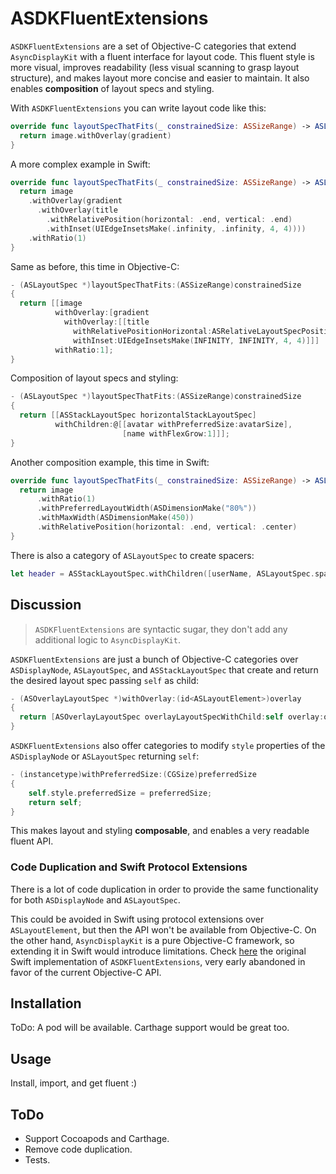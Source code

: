 # ASDKFluentExtensions

`ASDKFluentExtensions` are a set of Objective-C categories that extend `AsyncDisplayKit` with a fluent interface for layout code. This fluent style is more visual, improves readability (less visual scanning to grasp layout structure), and makes layout more concise and easier to maintain. It also enables **composition** of layout specs and styling.

With `ASDKFluentExtensions` you can write layout code like this:

```swift
override func layoutSpecThatFits(_ constrainedSize: ASSizeRange) -> ASLayoutSpec {
  return image.withOverlay(gradient)
}
```

A more complex example in Swift:

```swift
override func layoutSpecThatFits(_ constrainedSize: ASSizeRange) -> ASLayoutSpec {
  return image
    .withOverlay(gradient
      .withOverlay(title
        .withRelativePosition(horizontal: .end, vertical: .end)
        .withInset(UIEdgeInsetsMake(.infinity, .infinity, 4, 4))))
    .withRatio(1)
}
```

Same as before, this time in Objective-C:

```objective-c
- (ASLayoutSpec *)layoutSpecThatFits:(ASSizeRange)constrainedSize
{
  return [[image
          withOverlay:[gradient
            withOverlay:[[title
              withRelativePositionHorizontal:ASRelativeLayoutSpecPositionEnd vertical:ASRelativeLayoutSpecPositionEnd]
              withInset:UIEdgeInsetsMake(INFINITY, INFINITY, 4, 4)]]]
          withRatio:1];
}
```

Composition of layout specs and styling:

```objective-c
- (ASLayoutSpec *)layoutSpecThatFits:(ASSizeRange)constrainedSize
{
  return [[ASStackLayoutSpec horizontalStackLayoutSpec]
          withChildren:@[[avatar withPreferredSize:avatarSize],
                         [name withFlexGrow:1]]];
}
```

Another composition example, this time in Swift:

```swift
override func layoutSpecThatFits(_ constrainedSize: ASSizeRange) -> ASLayoutSpec {
  return image
      .withRatio(1)
      .withPreferredLayoutWidth(ASDimensionMake("80%"))
      .withMaxWidth(ASDimensionMake(450))
      .withRelativePosition(horizontal: .end, vertical: .center)
}
```

There is also a category of `ASLayoutSpec` to create spacers:

```swift
let header = ASStackLayoutSpec.withChildren([userName, ASLayoutSpec.spacer(), lastTimeOnline])
```

## Discussion

> `ASDKFluentExtensions` are syntactic sugar, they don't add any additional logic to `AsyncDisplayKit`.

`ASDKFluentExtensions` are just a bunch of Objective-C categories over `ASDisplayNode`, `ASLayoutSpec`, and `ASStackLayoutSpec` that create and return the desired layout spec passing `self` as child:

```objective-c
- (ASOverlayLayoutSpec *)withOverlay:(id<ASLayoutElement>)overlay
{
  return [ASOverlayLayoutSpec overlayLayoutSpecWithChild:self overlay:overlay];
}
```

`ASDKFluentExtensions` also offer categories to modify `style` properties of the `ASDisplayNode` or `ASLayoutSpec` returning `self`:

```objective-c
- (instancetype)withPreferredSize:(CGSize)preferredSize
{
    self.style.preferredSize = preferredSize;
    return self;
}
```

This makes layout and styling **composable**, and enables a very readable fluent API.


### Code Duplication and Swift Protocol Extensions

There is a lot of code duplication in order to provide the same functionality for both `ASDisplayNode` and `ASLayoutSpec`.

This could be avoided in Swift using protocol extensions over `ASLayoutElement`, but then the API won't be available from Objective-C. On the other hand, `AsyncDisplayKit` is a pure Objective-C framework, so extending it in Swift would introduce limitations. Check [here](https://gist.github.com/cesteban/e5d265989ed319c0f83bfda3bffdcf8c) the original Swift implementation of `ASDKFluentExtensions`, very early abandoned in favor of the current Objective-C API.


## Installation

ToDo: A pod will be available. Carthage support would be great too.


## Usage

Install, import, and get fluent :)


## ToDo

- Support Cocoapods and Carthage.
- Remove code duplication.
- Tests.
